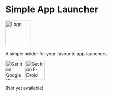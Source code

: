 # Simple App Launcher
<img alt="Logo" src="app/src/main/res/mipmap-xxxhdpi/launcher.png" width="80">

A simple holder for your favourite app launchers.

<a href='https://play.google.com/store/apps/details?id=com.simplemobiletools.applauncher'><img alt='Get it on Google Play' src='https://play.google.com/intl/en_us/badges/images/generic/en_badge_web_generic.png' height=60/></a>
<a href="https://f-droid.org/app/com.simplemobiletools.applauncher"><img src="https://f-droid.org/badge/get-it-on.png" alt="Get it on F-Droid" height="60"></a>

(Not yet available)
